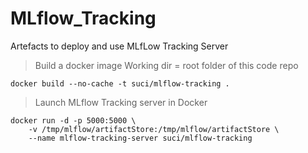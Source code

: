 # MLflow_Tracking
Artefacts to deploy and use MLfLow Tracking Server  


> Build a docker image
Working dir = root folder of this code repo
```
docker build --no-cache -t suci/mlflow-tracking .
```

> Launch MLflow Tracking server in Docker
```
docker run -d -p 5000:5000 \
    -v /tmp/mlflow/artifactStore:/tmp/mlflow/artifactStore \
    --name mlflow-tracking-server suci/mlflow-tracking
```
